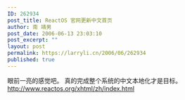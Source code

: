 ```yaml
---
ID: 262934
post_title: ReactOS 官网更新中文首页
author: 南 靖男
post_date: 2006-06-13 23:03:10
post_excerpt: ""
layout: post
permalink: https://larryli.cn/2006/06/262934
published: true
---
```

眼前一亮的感觉吧。
真的完成整个系统的中文本地化才是目标。
<a href="http://www.reactos.org/xhtml/zh/index.html">http://www.reactos.org/xhtml/zh/index.html</a>